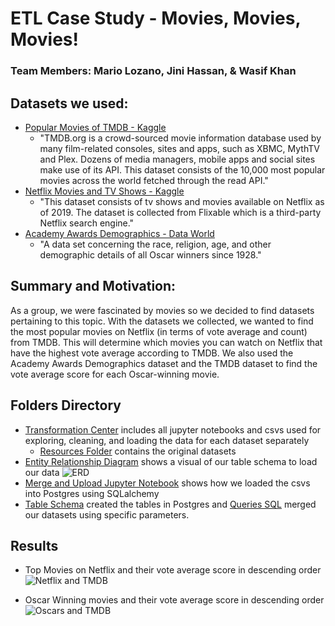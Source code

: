 # ETL Case Study - Movies, Movies, Movies!
### Team Members: Mario Lozano, Jini Hassan, & Wasif Khan

## Datasets we used:
- [Popular Movies of TMDB - Kaggle](https://www.kaggle.com/sankha1998/tmdb-top-10000-popular-movies-dataset)
    * "TMDB.org is a crowd-sourced movie information database used by many film-related consoles, sites and apps, such as XBMC, MythTV and Plex. Dozens of media managers, mobile apps and social sites make use of its API. This dataset consists of the 10,000 most popular movies across the world fetched through the read API."
- [Netflix Movies and TV Shows - Kaggle](https://www.kaggle.com/shivamb/netflix-shows)
    * "This dataset consists of tv shows and movies available on Netflix as of 2019. The dataset is collected from Flixable which is a third-party Netflix search engine."
- [Academy Awards Demographics - Data World](https://data.world/crowdflower/academy-awards-demographics)
    * "A data set concerning the race, religion, age, and other demographic details of all Oscar winners since 1928."

## Summary and Motivation:
As a group, we were fascinated by movies so we decided to find  datasets pertaining to this topic. With the datasets we collected, we wanted to find the most popular movies on Netflix (in terms of vote average and count) from TMDB. This will determine which movies you can watch on Netflix that have the highest vote average according to TMDB. We also used the Academy Awards Demographics dataset and the TMDB dataset to find the vote average score for each Oscar-winning movie. 

## Folders Directory
- [Transformation Center](https://github.com/RH-cmd/ETL-Case-Study/tree/main/Transformation%20Center) includes all jupyter notebooks and csvs used for exploring, cleaning, and loading the data for each dataset separately 
    * [Resources Folder](https://github.com/RH-cmd/ETL-Case-Study/tree/main/Transformation%20Center/Resources) contains the original datasets
- [Entity Relationship Diagram](https://github.com/RH-cmd/ETL-Case-Study/blob/main/ERD.png) shows a visual of our table schema to load our data 
![ERD](https://github.com/RH-cmd/ETL-Case-Study/blob/main/ERD.png)
- [Merge and Upload Jupyter Notebook](https://github.com/RH-cmd/ETL-Case-Study/blob/main/merge_and_upload.ipynb) shows how we loaded the csvs into Postgres using SQLalchemy 
- [Table Schema](https://github.com/RH-cmd/ETL-Case-Study/blob/main/table_schema.sql) created the tables in Postgres and [Queries SQL](https://github.com/RH-cmd/ETL-Case-Study/blob/main/queries.sql) merged our datasets using specific parameters.

## Results
* Top Movies on Netflix and their vote average score in descending order
![Netflix and TMDB](https://github.com/RH-cmd/ETL-Case-Study/blob/main/images/Movie_Join.PNG)

* Oscar Winning movies and their vote average score in descending order
![Oscars and TMDB](https://github.com/RH-cmd/ETL-Case-Study/blob/main/images/Oscars_Join.PNG)


